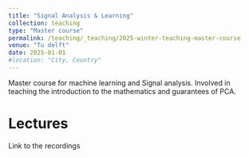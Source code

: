 ```yaml
---
title: "Signal Analysis & Learning"
collection: teaching
type: "Master course"
permalink: /teaching/_teaching/2025-winter-teaching-master-course
venue: "Tu delft"
date: 2025-01-01
#location: "City, Country"
---
```


Master course for machine learning and Signal analysis. Involved in teaching the introduction to the mathematics and guarantees of PCA.

Lectures
======
Link to the recordings

<!-- Test
======

Heading 3
====== -->
